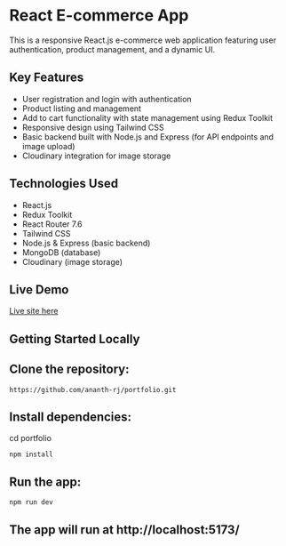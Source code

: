 # React E-commerce App

This is a responsive React.js e-commerce web application featuring user authentication, product management, and a dynamic UI.

## Key Features

- User registration and login with authentication
- Product listing and management
- Add to cart functionality with state management using Redux Toolkit
- Responsive design using Tailwind CSS
- Basic backend built with Node.js and Express (for API endpoints and image upload)
- Cloudinary integration for image storage

## Technologies Used

- React.js  
- Redux Toolkit  
- React Router 7.6  
- Tailwind CSS  
- Node.js & Express (basic backend)  
- MongoDB (database)  
- Cloudinary (image storage)

## Live Demo

[Live site here](https://reactandredux.netlify.app/)

## Getting Started Locally

## Clone the repository:  
```
https://github.com/ananth-rj/portfolio.git
```
## Install dependencies:
cd portfolio
```
npm install
```

## Run the app:
```
npm run dev
```
## The app will run at http://localhost:5173/
